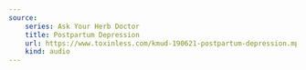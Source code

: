 ```yaml
---
source:
    series: Ask Your Herb Doctor
    title: Postpartum Depression
    url: https://www.toxinless.com/kmud-190621-postpartum-depression.mp3
    kind: audio
---
```

